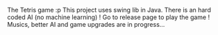 The Tetris game :p 
This project uses swing lib in Java. 
There is an hard coded AI (no machine learning) !
Go to release page to play the game ! 
Musics, better AI and game upgrades are in progress...

